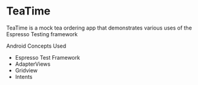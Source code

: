 # TeaTime

TeaTime is a mock tea ordering app that demonstrates various uses of the
Espresso Testing framework

Android Concepts Used

- Espresso Test Framework
- AdapterViews
- Gridview
- Intents

